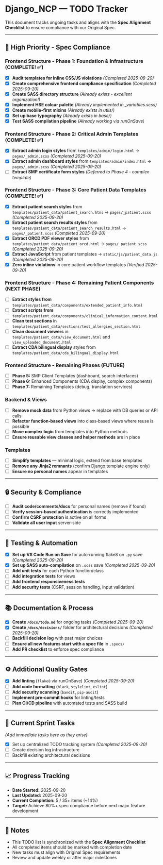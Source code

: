 # Django_NCP — TODO Tracker

This document tracks ongoing tasks and aligns with the **Spec Alignment Checklist** to ensure compliance with our Original Spec.

---

## 🎯 **High Priority - Spec Compliance**

### Frontend Structure - Phase 1: Foundation & Infrastructure (COMPLETE! ✅)

- [x] **Audit templates for inline CSS/JS violations** *(Completed 2025-09-20)*
- [x] **Create comprehensive frontend compliance specification** *(Completed 2025-09-20)*
- [x] **Create SASS directory structure** *(Already exists - excellent organization!)*
- [x] **Implement HSE colour palette** *(Already implemented in _variables.scss)*
- [x] **Create mobile-first mixins** *(Already exists in utils/)*
- [x] **Set up base typography** *(Already exists in base/)*
- [x] **Test SASS compilation pipeline** *(Already working via runOnSave)*

### Frontend Structure - Phase 2: Critical Admin Templates (COMPLETE! ✅)

- [x] **Extract admin login styles** from `templates/admin/login.html` → `pages/_admin.scss` *(Completed 2025-09-20)*
- [x] **Extract admin dashboard styles** from `templates/admin/index.html` → `pages/_admin.scss` *(Completed 2025-09-20)*
- [ ] **Extract SMP certificate form styles** *(Deferred to Phase 4 - complex template)*

### Frontend Structure - Phase 3: Core Patient Data Templates (COMPLETE! ✅)

- [x] **Extract patient search styles** from `templates/patient_data/patient_search.html` → `pages/_patient.scss` *(Completed 2025-09-20)*
- [x] **Extract patient search results styles** from `templates/patient_data/patient_search_results.html` → `pages/_patient.scss` *(Completed 2025-09-20)*
- [x] **Extract ORCD PDF viewer styles** from `templates/patient_data/patient_orcd.html` → `pages/_patient.scss` *(Completed 2025-09-20)*
- [x] **Extract JavaScript** from patient templates → `static/js/patient_data.js` *(Completed 2025-09-20)*
- [x] **Zero inline violations** in core patient workflow templates *(Verified 2025-09-20)*

### Frontend Structure - Phase 4: Remaining Patient Components (NEXT PHASE)

- [ ] **Extract styles from** `templates/patient_data/components/extended_patient_info.html`
- [ ] **Extract scripts from** `templates/patient_data/components/clinical_information_content.html`
- [ ] **Clean test sections** in `templates/patient_data/sections/test_allergies_section.html`
- [ ] **Clean document viewers** in `templates/patient_data/view_document.html` and `view_uploaded_document.html`
- [ ] **Extract CDA bilingual display** styles from `templates/patient_data/cda_bilingual_display.html`

### Frontend Structure - Remaining Phases (FUTURE)

- [ ] **Phase 5:** SMP Client Templates (dashboard, search interfaces)
- [ ] **Phase 6:** Enhanced Components (CDA display, complex components)
- [ ] **Phase 7:** Remaining Templates (debug, translation services)

### Backend & Views

- [ ] **Remove mock data** from Python views → replace with DB queries or API calls
- [ ] **Refactor function‑based views** into class‑based views where reuse is possible
- [ ] **Move complex logic** from templates into Python methods
- [ ] **Ensure reusable view classes and helper methods** are in place

### Templates

- [ ] **Simplify templates** — minimal logic, extend from base templates
- [ ] **Remove any Jinja2 remnants** (confirm Django template engine only)
- [ ] **Ensure no personal names** appear in templates

---

## 🔒 **Security & Compliance**

- [ ] **Audit code/comments/docs** for personal names (remove if found)
- [ ] **Verify session‑based authentication** is correctly implemented
- [ ] **Confirm CSRF protection** is active on all forms
- [ ] **Validate all user input** server‑side

---

## 🧪 **Testing & Automation**

- [x] **Set up VS Code Run on Save** for auto‑running flake8 on `.py` save *(Completed 2025-09-20)*
- [x] **Set up SASS auto‑compilation** on `.scss` save *(Completed 2025-09-20)*
- [ ] **Add unit tests** for each Python function/class
- [ ] **Add integration tests** for views
- [ ] **Add frontend responsiveness tests**
- [ ] **Add security tests** (CSRF, session handling, input validation)

---

## 📚 **Documentation & Process**

- [x] **Create `/docs/todo.md`** for ongoing tasks *(Completed 2025-09-20)*
- [x] **Create `/docs/decisions/`** folder for architectural decisions *(Completed 2025-09-20)*
- [ ] **Backfill decision log** with past major choices
- [ ] **Ensure all new features start with a spec file** in `.specs/`
- [ ] **Add PR checklist** to enforce spec compliance

---

## ⚙️ **Additional Quality Gates**

- [x] **Add linting** (`flake8` via runOnSave) *(Completed 2025-09-20)*
- [ ] **Add code formatting** (`black`, `stylelint`, `eslint`)
- [ ] **Add security scanning** (`bandit`, `pip-audit`)
- [ ] **Implement pre‑commit hooks** for linting/tests
- [ ] **Plan CI/CD pipeline** with automated tests and SASS build

---

## 🔄 **Current Sprint Tasks**

*(Add immediate tasks here as they arise)*

- [x] Set up centralized TODO tracking system *(Completed 2025-09-20)*
- [ ] Create decision log infrastructure
- [ ] Backfill existing architectural decisions

---

## 📈 **Progress Tracking**

- **Date Started:** 2025-09-20
- **Last Updated:** 2025-09-20
- **Current Completion:** 5 / 35+ items (~14%)
- **Target:** Achieve 80%+ spec compliance before next major feature development

---

## 📝 **Notes**

- This TODO list is synchronized with the **Spec Alignment Checklist**
- All completed items should be marked with completion date
- New tasks must align with Original Spec requirements
- Review and update weekly or after major milestones
